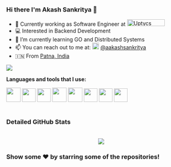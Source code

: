 
### Hi there I'm Akash Sankritya 👋

- 🔭 Currently working as Software Engineer at <a href="https://www.uptycs.com/"><img alt="Uptycs" height="18" width="100" src="https://www.uptycs.com/hs-fs/hubfs/Uptycs%20Logo%20Navigation.png?width=450&name=Uptycs%20Logo%20Navigation.png"></a>
- 💻 Interested in Backend Development
- 🌱 I’m currently learning GO and Distributed Systems
- 📫 You can reach out to me at: <img height="18" alt="Akash's LinkedIn" src="https://image.flaticon.com/icons/png/512/174/174857.png"/> <a href="https://linkedin.com/in/aakashsankritya">@aakashsankritya</a>
- 🇮🇳 From <a href="https://goo.gl/maps/e5GUcTj33nuvFLSg7">Patna, India</a>

<a align="left" href="https://github.com/aakashsankritya"><img src = "https://github-readme-stats.vercel.app/api?username=aakashsankritya&count_private=true&show_icons=true&theme=radical&include_all_commits=true"></a>
<br/>

**Languages and tools that I use:**  

<code><img height="38" src="https://1000logos.net/wp-content/uploads/2020/09/Java-Logo.png"></code>
<code><img height="36" src="https://upload.wikimedia.org/wikipedia/commons/thumb/0/05/Go_Logo_Blue.svg/1200px-Go_Logo_Blue.svg.png"></code>
<code><img height="36" src="https://i2.wp.com/www.thecuriousdev.org/wp-content/uploads/2017/12/spring-boot-logo.png?fit=600%2C315&ssl=1"></code>
<code><img height="38" src="https://webassets.mongodb.com/_com_assets/cms/MongoDB_Logo_FullColorBlack_RGB-4td3yuxzjs.png"></code>
<code><img height="38" src="https://download.logo.wine/logo/MySQL/MySQL-Logo.wine.png"></code> 
<code><img height="36" src="https://upload.wikimedia.org/wikipedia/en/thumb/6/6b/Redis_Logo.svg/1200px-Redis_Logo.svg.png"></code>
<code><img height="36" src="https://miro.medium.com/max/982/1*AiTBjfsoj3emarTpaeNgKQ.png"></code>
<code><img height="36" src="https://upload.wikimedia.org/wikipedia/commons/thumb/9/93/Amazon_Web_Services_Logo.svg/1200px-Amazon_Web_Services_Logo.svg.png"></code>
<br/>
<br/>

### Detailed GitHub Stats
<br/>
<div align="center">
<a href="https://github.com/aakashsankritya"><img src="https://github-readme-stats.vercel.app/api/top-langs/?username=aakashsankritya&theme=radical&hide=jupyter%20notebook"/></a> 
</div>


### Show some ❤️ by starring some of the repositories!

